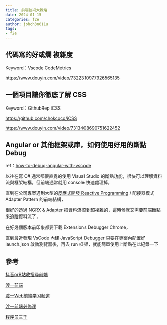 ```yaml
---
title: 前端技術大雜燴
date: 2024-01-15
categories: f2e 
author: johch3n611u
tags:
- f2e
---
```


## 代碼寫的好或爛 複雜度

Keyword：Vscode CodeMetrics

https://www.douyin.com/video/7322310977926565135

## 一個項目讓你徹底了解 CSS

Keyword：GithubRep iCSS

https://github.com/chokcoco/iCSS

https://www.douyin.com/video/7313408690751622452

## Angular or 其他框架或庫，如何使用好用的斷點 Debug 

ref：[how-to-debug-angular-with-vscode](https://stackoverflow.com/questions/42495655/how-to-debug-angular-with-vscode)

以往在寫 C# 通常都很直覺的使用 Visual Studio 的斷點功能，很快可以理解資料流與框架結構，但前端通常就用 console 快速處理掉，

直到在公司專案遇到大型的[反應式開發 Reactive Programming](https://f2e.kalan.dev/advanced/23.html#reactive-programming) / 配接器模式 Adapter Pattern 的前端結構，

很好的透過 NGRX & Adapter 把資料流搞到超複雜的，這時候就又需要前端斷點來追蹤資料流了，

在好幾個版本前印象都要下載 Extensions Debugger Chrome，

直到最近發現 VsCode 內建 JavaScript Debugger 只要在專案內配置好 launch.json 啟動瀏覽器後，再去 run 框架，就能簡單使用上斷點在此紀錄一下

## 參考

[抖音orB站收搜尋前端](https://www.douyin.com/search/%E5%89%8D%E7%AB%AF?source=switch_tab&type=user)

[渡一前端](https://www.douyin.com/search/%20%E6%B8%A1%E4%B8%80?source=switch_tab&type=user)

[渡一Web前端学习频道](https://www.douyin.com/user/MS4wLjABAAAAi2oukRVcHpgD-HbVdzsxE7tYykr91YuIKukR_X_Yy08EFWRQhRrECDF6FvbvT8Xa?relation=0&vid=7322794702200229135)

[渡一前端必修课](https://www.douyin.com/user/MS4wLjABAAAAy68qgQPB-aGWv7MKIRB544hLgzY18xgXhywYjnN-XKk)

[程序员三千](https://www.douyin.com/user/MS4wLjABAAAAX3NNh1vNefo9PD0gEjkEx86Ar0On3a9TsgLSsZSxorA?relation=0&showTab=post&vid=7322310977926565135)